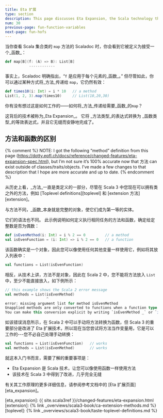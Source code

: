 ```yaml
---
title: Eta 扩展
type: section
description: This page discusses Eta Expansion, the Scala technology that automatically and transparently converts methods into functions.
num: 30
previous-page: fun-function-variables
next-page: fun-hofs
---
```



当你查看 Scala 集合类的 `map` 方法的 Scaladoc 时，你会看到它被定义为接受一个_函数_：

```scala
def map[B](f: (A) => B): List[B]
           ------------
```

事实上，Scaladoc 明确指出，“`f` 是应用于每个元素的_函数_。”
但尽管如此，你可以通过某种方式将_方法_传递给 `map`，它仍然有效：

```scala
def times10(i: Int) = i * 10   // a method
List(1, 2, 3).map(times10)     // List(10,20,30)
```

你有没有想过这是如何工作的——如何将_方法_传递给需要_函数_的`map`？

这背后的技术被称为_Eta Expansion_。
它将 _方法类型_的表达式转换为 _函数类型_的等效表达式，并且它无缝而安静地完成了。

## 方法和函数的区别

{% comment %}
NOTE: I got the following “method” definition from this page (https://dotty.epfl.ch/docs/reference/changed-features/eta-expansion-spec.html), but I’m not sure it’s 100% accurate now that 方法 can exist outside of classes/traits/objects.
I’ve made a few changes to that description that I hope are more accurate and up to date.
{% endcomment %}

从历史上看，_方法_一直是类定义的一部分，尽管在 Scala 3 中您现在可以拥有类之外的方法，例如 [Toplevel definitions][toplevel] 和 [extension 方法][extension]。

与方法不同，_函数_本身就是完整的对象，使它们成为第一等的实体。

它们的语法也不同。
此示例说明如何定义执行相同任务的方法和函数，确定给定整数是否为偶数：

```scala
def isEvenMethod(i: Int) = i % 2 == 0         // a method
val isEvenFunction = (i: Int) => i % 2 == 0   // a function
```

该函数确实是一个对象，因此您可以像使用任何其他变量一样使用它，例如将其放入列表中：

```scala
val functions = List(isEvenFunction)
```

相反，从技术上讲，方法不是对象，因此在 Scala 2 中，您不能将方法放入 `List` 中，至少不能直接放入，如下例所示：

```scala
// this example shows the Scala 2 error message
val methods = List(isEvenMethod)
                   ^
error: missing argument list for method isEvenMethod
Unapplied methods are only converted to functions when a function type is expected.
You can make this conversion explicit by writing `isEvenMethod _` or `isEvenMethod(_)` instead of `isEvenMethod`.
```

如该错误消息所示，在 Scala 2 中可以手动将方法转换为函数，但 Scala 3 的重要部分是改进了 Eta 扩展技术，所以现在当您尝试将方法当作变量用，它是可以工作的---您不必自己处理手动转换：

```scala
val functions = List(isEvenFunction)   // works
val methods = List(isEvenMethod)       // works
```

就这本入门书而言，需要了解的重要事项是：

- Eta Expansion 是 Scala 技术，让您可以像使用函数一样使用方法
- 该技术在 Scala 3 中得到了改进，几乎完全无缝

有关其工作原理的更多详细信息，请参阅参考文档中的 [Eta 扩展页面][eta_expansion]。

[eta_expansion]: {{ site.scala3ref }}/changed-features/eta-expansion.html
[extension]: {% link _overviews/scala3-book/ca-extension-methods.md %}
[toplevel]: {% link _overviews/scala3-book/taste-toplevel-definitions.md %}
